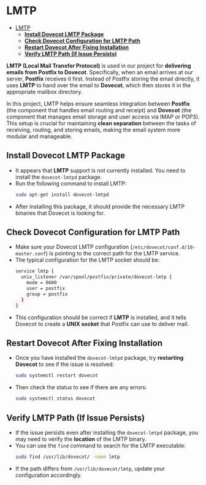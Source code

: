 #  LMTP
<!-- TOC -->
- [LMTP](#lmtp)
  - [**Install Dovecot LMTP Package**](#install-dovecot-lmtp-package)
  - [**Check Dovecot Configuration for LMTP Path**](#check-dovecot-configuration-for-lmtp-path)
  - [**Restart Dovecot After Fixing Installation**](#restart-dovecot-after-fixing-installation)
  - [**Verify LMTP Path (If Issue Persists)**](#verify-lmtp-path-if-issue-persists)
<!-- TOC END -->

**LMTP (Local Mail Transfer Protocol)** is used in our project for **delivering emails from Postfix to Dovecot**. Specifically, when an email arrives at our server, **Postfix** receives it first. Instead of Postfix storing the email directly, it uses **LMTP** to hand over the email to **Dovecot**, which then stores it in the appropriate mailbox directory.

In this project, LMTP helps ensure seamless integration between **Postfix** (the component that handles email routing and receipt) and **Dovecot** (the component that manages email storage and user access via IMAP or POP3). This setup is crucial for maintaining **clean separation** between the tasks of receiving, routing, and storing emails, making the email system more modular and manageable.


## **Install Dovecot LMTP Package**
   - It appears that **LMTP** support is not currently installed. You need to install the `dovecot-lmtpd` package.
   - Run the following command to install LMTP:
     ```bash
     sudo apt-get install dovecot-lmtpd
     ```
   - After installing this package, it should provide the necessary LMTP binaries that Dovecot is looking for.

## **Check Dovecot Configuration for LMTP Path**
   - Make sure your Dovecot LMTP configuration (`/etc/dovecot/conf.d/10-master.conf`) is pointing to the correct path for the LMTP service.
   - The typical configuration for the LMTP socket should be:
     ```bash
     service lmtp {
       unix_listener /var/spool/postfix/private/dovecot-lmtp {
         mode = 0600
         user = postfix
         group = postfix
       }
     }
     ```
   - This configuration should be correct if **LMTP** is installed, and it tells Dovecot to create a **UNIX socket** that Postfix can use to deliver mail.

## **Restart Dovecot After Fixing Installation**
   - Once you have installed the `dovecot-lmtpd` package, try **restarting Dovecot** to see if the issue is resolved:
     ```bash
     sudo systemctl restart dovecot
     ```
   - Then check the status to see if there are any errors:
     ```bash
     sudo systemctl status dovecot
     ```

## **Verify LMTP Path (If Issue Persists)**
   - If the issue persists even after installing the `dovecot-lmtpd` package, you may need to verify the **location** of the LMTP binary.
   - You can use the `find` command to search for the LMTP executable:
     ```bash
     sudo find /usr/lib/dovecot/ -name lmtp
     ```
   - If the path differs from `/usr/lib/dovecot/lmtp`, update your configuration accordingly.
 

